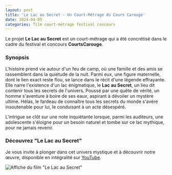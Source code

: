 ```yaml
---
layout: post
title: 'Le Lac au Secret - Un Court-Métrage du Cours Carouge'
date: 2024-04-05
categories: film court-métrage festival concours
---
```


Le projet **Le Lac au Secret** est un court-métrage qui a été concrétisé dans le cadre du festival et concours **CourtsCarouge**.

### Synopsis
L'histoire prend vie autour d'un feu de camp, où une famille et des amis se rassemblent dans la quiétude de la nuit. Parmi eux, une figure maternelle, dont le lien exact reste flou, se lance dans le récit d'une légende effrayante. Elle narre l'existence d'un lac énigmatique, le **Lac au Secret**, un lieu dit contenir tous les secrets de l'univers. Poussé par une quête de vérité, un homme s'aventure à boire de ses eaux, aspirant à dévoiler un mystère ultime. Hélas, le fardeau de connaître tous les secrets du monde s'avère insoutenable pour lui, le conduisant à un acte désespéré.

L'intrigue se clôt sur une note inquiétante lorsque, parmi les auditeurs, une adolescente s'éloigne pour un besoin naturel et tombe sur ce lac mythique, pour ne jamais revenir.

### Découvrez "Le Lac au Secret"
Je vous invite à plonger dans cet univers mystique et à découvrir notre œuvre, disponible en intégralité sur [YouTube](https://youtube.com/watch?v=kLS99uUDpF4&feature=shared).

![Affiche du film "Le Lac au Secret"](url_de_l'affiche)
